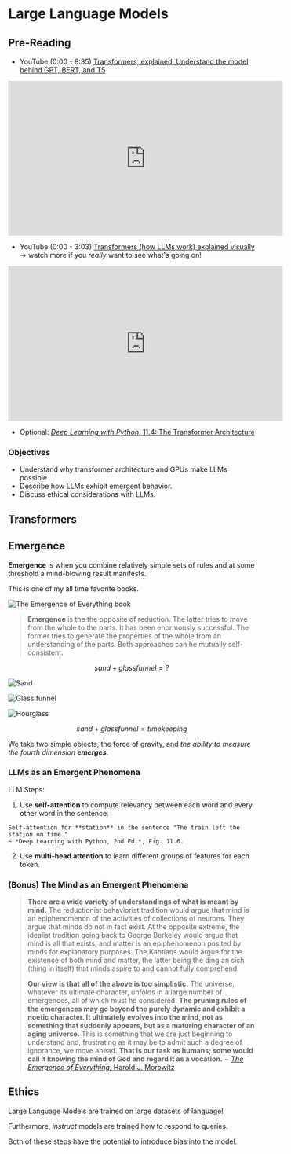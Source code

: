 # Large Language Models

## Pre-Reading

- YouTube (0:00 - 8:35) [Transformers, explained: Understand the model behind GPT, BERT, and T5](https://youtu.be/SZorAJ4I-sA?si=NfWfV9U3TLAtccsh)

<iframe width="560" height="315" src="https://www.youtube.com/embed/SZorAJ4I-sA?si=VCrQ4ys7S7wsTbXW" title="YouTube video player" frameborder="0" allow="accelerometer; autoplay; clipboard-write; encrypted-media; gyroscope; picture-in-picture; web-share" referrerpolicy="strict-origin-when-cross-origin" allowfullscreen></iframe>

- YouTube (0:00 - 3:03) [Transformers (how LLMs work) explained visually](https://www.youtube.com/watch?v=wjZofJX0v4M) -> watch more if you *really* want to see what's going on!

<iframe width="560" height="315" src="https://www.youtube.com/embed/wjZofJX0v4M?si=o-yIPL6_80LcBt4D" title="YouTube video player" frameborder="0" allow="accelerometer; autoplay; clipboard-write; encrypted-media; gyroscope; picture-in-picture; web-share" referrerpolicy="strict-origin-when-cross-origin" allowfullscreen></iframe>

- Optional: [*Deep Learning with Python*, 11.4: The Transformer Architecture](https://learning.oreilly.com/library/view/deep-learning-with/9781617296864/Text/11.htm#:-:text=architecture)

### Objectives

- Understand why transformer architecture and GPUs make LLMs possible
- Describe how LLMs exhibit emergent behavior.
- Discuss ethical considerations with LLMs.

## Transformers

## Emergence

**Emergence** is when you combine relatively simple sets of rules and at some threshold a mind-blowing result manifests.

This is one of my all time favorite books.

![The Emergence of Everything book](https://global.oup.com/academic/covers/pop-up/9780195173314)

> **Emergence** is the the opposite of reduction. The latter tries to move from the whole to the parts. It has been enormously successful. The former tries to generate the properties of the whole from an understanding of the parts. Both approaches can he mutually self-consistent.

$$
sand + glass funnel = ?
$$

![Sand](https://images.unsplash.com/photo-1535631815644-2a104d57263b)

![Glass funnel](https://www.corning.com/catalog/cls/products/p/pyrexFunnelFluted60AngleShortStem/images/6180_A.jpg/_jcr_content/renditions/product.zoom.1200.jpg)

![Hourglass](https://images.unsplash.com/photo-1518281361980-b26bfd556770)

$$
sand + glass funnel = time keeping
$$

We take two simple objects, the force of gravity, and *the ability to measure the fourth dimension **emerges***.

### LLMs as an Emergent Phenomena

LLM Steps:

1. Use **self-attention** to compute relevancy between each word and every other word in the sentence.

```{figure} ../img/deep_learning_with_python-fig-11-06.png
Self-attention for **station** in the sentence "The train left the station on time."
~ *Deep Learning with Python, 2nd Ed.*, Fig. 11.6.
```

2. Use **multi-head attention** to learn different groups of features for each token.

### (Bonus) The Mind as an Emergent Phenomena

> **There are a wide variety of understandings of what is meant by mind.** The reductionist behaviorist tradition would argue that mind is an epiphenomenon of the activities of collections of neurons. They argue that minds do not in fact exist. At the opposite extreme, the idealist tradition going back to George Berkeley would argue that mind is all that exists, and matter is an epiphenomenon posited by minds for explanatory purposes. The Kantians would argue for the existence of both mind and matter, the latter being the ding an sich (thing in itself) that minds aspire to and cannot fully comprehend.
>
> **Our view is that all of the above is too simplistic.** The universe, whatever its ultimate character, unfolds in a large number of emergences, all of which must he considered. **The pruning rules of the emergences may go beyond the purely dynamic and exhibit a noetic character. It ultimately evolves into the mind, not as something that suddenly appears, but as a maturing character of an aging universe.** This is something that we are just beginning to understand and, frustrating as it may be to admit such a degree of ignorance, we move ahead. **That is our task as humans; some would call it knowing the mind of God and regard it as a vocation.**
> ~ [*The Emergence of Everything*, Harold J. Morowitz](https://www.goodreads.com/book/show/2301.The_Emergence_of_Everything)

## Ethics

Large Language Models are trained on large datasets of language!

Furthermore, *instruct* models are trained how to respond to queries.

Both of these steps have the potential to introduce bias into the model.
